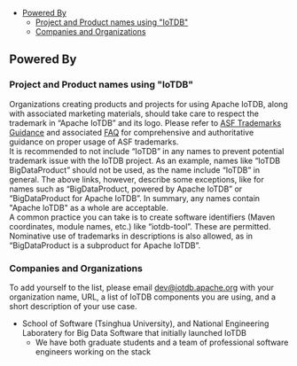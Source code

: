 <!-- TOC -->

- [Powered By](#powered-by)
    - [Project and Product names using "IoTDB"](#project-and-product-names-using-iotdb)
    - [Companies and Organizations](#companies-and-organizations)

<!-- /TOC -->
## Powered By

### Project and Product names using "IoTDB"

Organizations creating products and projects for using Apache IoTDB, along with associated marketing materials, should take care to respect the trademark in “Apache IoTDB” and its logo. Please refer to [ASF Trademarks Guidance](https://www.apache.org/foundation/marks/) and associated [FAQ](https://www.apache.org/foundation/marks/faq/) for comprehensive and authoritative guidance on proper usage of ASF trademarks.  
It is recommended to not include “IoTDB” in any names to prevent potential trademark issue with the IoTDB project.
As an example, names like “IoTDB BigDataProduct” should not be used, as the name include “IoTDB” in general. The above links, however, describe some exceptions, like for names such as “BigDataProduct, powered by Apache IoTDB” or “BigDataProduct for Apache IoTDB”. In summary, any names contain "Apache IoTDB" as a whole are acceptable.  
A common practice you can take is to create software identifiers (Maven coordinates, module names, etc.) like “iotdb-tool”. These are permitted. Nominative use of trademarks in descriptions is also allowed, as in “BigDataProduct is a subproduct for Apache IoTDB”.

### Companies and Organizations
To add yourself to the list, please email dev@iotdb.apache.org with your organization name, URL, a list of IoTDB components you are using, and a short description of your use case.

- School of Software (Tsinghua University), and National Engineering Laboratery for Big Data Software  that initially launched IoTDB  
	- We have both graduate students and a team of professional software engineers working on the stack
